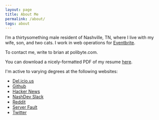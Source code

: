 ```yaml
---
layout: page
title: About Me
permalink: /about/
tags: about
---
```



I’m a thirtysomething male resident of Nashville, TN, where I live with my wife, son, and two cats. I work in web operations for [Eventbrite](https://www.eventbrite.com).

To contact me, write to brian at polibyte.com.

You can download a nicely-formatted PDF of my resume [here](/files/resume.pdf).

I'm active to varying degrees at the following websites:

*  [Del.icio.us](http://del.icio.us/sciurus)
*  [Github](http://github.com/sciurus)
*  [Hacker News](http://news.ycombinator.com/user?id=sciurus)
*  [NashDev Slack](http://www.nashdev.com/)
*  [Reddit](https://www.reddit.com/user/puerexmachina/)
*  [Server Fault](http://serverfault.com/users/71515/sciurus)
*  [Twitter](https://twitter.com/sciurus)
